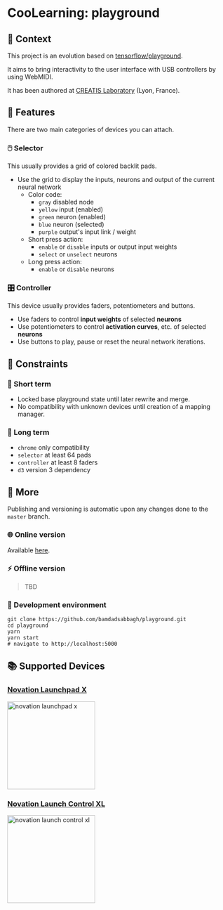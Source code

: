# CooLearning: playground

## 📖 Context

This project is an evolution based on [tensorflow/playground](https://github.com/tensorflow/playground).

It aims to bring interactivity to the user interface with USB controllers by using WebMIDI.

It has been authored at [CREATIS Laboratory](https://www.creatis.insa-lyon.fr/site7/fr) (Lyon, France).

## 🚀 Features

There are two main categories of devices you can attach.

### 🖱️ Selector

This usually provides a grid of colored backlit pads.

- Use the grid to display the inputs, neurons and output of the current neural network
    - Color code:
        - `gray` disabled node
        - `yellow` input (enabled)
        - `green` neuron (enabled)
        - `blue` neuron (selected)
        - `purple` output's input link / weight
    - Short press action:
        - `enable` or `disable` inputs or output input weights
        - `select` or `unselect` neurons
    - Long press action:
        - `enable` or `disable` neurons

### 🎛️ Controller

This device usually provides faders, potentiometers and buttons.

- Use faders to control **input weights** of selected **neurons**
- Use potentiometers to control **activation curves**, etc. of selected **neurons**
- Use buttons to play, pause or reset the neural network iterations.

## 🧮 Constraints

### 🧵 Short term

- Locked base playground state until later rewrite and merge.
- No compatibility with unknown devices until creation of a mapping manager.

### 🧶 Long term

- `chrome` only compatibility
- `selector` at least 64 pads
- `controller` at least 8 faders
- `d3` version 3 dependency

## 💫 More

Publishing and versioning is automatic upon any changes done to the `master` branch.

### 🌐 Online version

Available [here](https://coolearning.github.io/playground).

### ⚡ Offline version

> TBD

### 🔨 Development environment

```shell
git clone https://github.com/bamdadsabbagh/playground.git
cd playground
yarn
yarn start
# navigate to http://localhost:5000
```

## 📚 Supported Devices

### [Novation Launchpad X](https://novationmusic.com/en/launch/launchpad-x)

<img alt="novation launchpad x" width="200px" src="https://novationmusic.com/sites/novation/files/lpx-overhead-391-390.png">

### [Novation Launch Control XL](https://novationmusic.com/en/launch/launch-control-xl)

<img alt="novation launch control xl" width="200px" src="https://novationmusic.com/sites/novation/files/LCXL-overhead-1067-1062.png">
